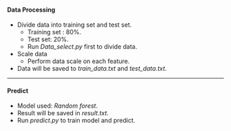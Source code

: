 #### Data Processing 

- Divide data into training set and test set. 
    - Training set : 80%.
    - Test set: 20%.
    - Run *Data_select.py* first to divide data. 
- Scale data 
    - Perform data scale on each feature.
- Data will be saved to *train_data.txt* and *test_data.txt*.
---
#### Predict

- Model used: *Random forest*.
- Result will be saved in *result.txt*.
- Run *predict.py* to train model and predict.
